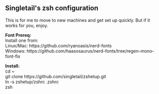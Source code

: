 <h2>
    Singletail's zsh configuration
</h2>

<p>This is for me to move to new machines and get set up quickly. But if it works for you, enjoy.</p>

<p>
	<b>Font Prereq:</b><br/>
	Install one from:<br/>
	Linux/Mac: https://github.com/ryanoasis/nerd-fonts<br/>
	Windows: https://github.com/haasosaurus/nerd-fonts/tree/regen-mono-font-fix<br/>
</p>
<p>
    <b>Install:</b><br/>
	cd ~<br/>
	git clone https://github.com/singletail/zshetup.git<br/>
	ln -s zshetup/zshrc .zshrc<br/>
	zsh<br/>
</p>


